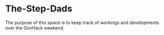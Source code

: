 # The-Step-Dads
The purpose of this space is to keep track of workings and developments over the GovHack weekend.
